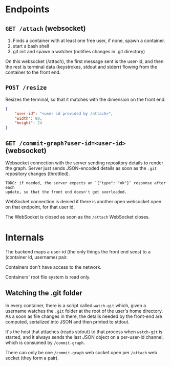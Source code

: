 # Endpoints

## `GET /attach` (websocket)

1. Finds a container with at least one free user, if none, spawn a container. 
2. start a bash shell
3. git init and spawn a watcher (notifies changes in .git directory)

On this websocket (/attach), the first message sent is the user-id, and then the
rest is terminal data (keystrokes, stdout and stderr) flowing from the container
to the front end.

## `POST /resize`

Resizes the terminal, so that it matches with the dimension on the front end.

```json
{
    "user-id": "<user id provided by /attach>",
    "width": 80,
    "height": 24
}
```

## `GET /commit-graph?user-id=<user-id>` (websocket)

Websocket connection with the server sending repository details to render the
graph. Server just sends JSON-encoded details as soon as the `.git` repository
changes (throttled).

    TODO: if needed, the server expects an `{"type": "ok"}` response after each
    update, so that the front end doesn't get overloaded.

WebSocket connection is denied if there is another open websocket open on that
endpoint, for that user id.

The WebSocket is closed as soon as the `/attach` WebSocket closes.

# Internals

The backend maps a user-id (the only things the front end sees) to a (container
id, username) pair.

Containers don't have access to the network.

Containers' root file system is read only.

## Watching the .git folder

In every container, there is a script called `watch-git` which, given a username
watches the `.git` folder at the root of the user's home directory. As a soon as
file changes in there, the details needed by the front-end are computed,
serialized into JSON and then printed to stdout.

It's the host that attaches (reads stdout) to that process when `watch-git` is
started, and it always sends the last JSON object on a per-user-id channel, which
is consumed by `/commit-graph`.

There can only be one `/commit-graph` web socket open per `/attach` web socket
(they form a pair).